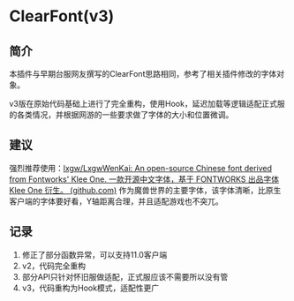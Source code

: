 # ClearFont(v3)

## 简介

本插件与早期台服网友撰写的ClearFont思路相同，参考了相关插件修改的字体对象。

v3版在原始代码基础上进行了完全重构，使用Hook，延迟加载等逻辑适配正式服的各类情况，并根据网游的一些要求做了字体的大小和位置微调。

## 建议

强烈推荐使用：[lxgw/LxgwWenKai: An open-source Chinese font derived from Fontworks' Klee One. 一款开源中文字体，基于 FONTWORKS 出品字体 Klee One 衍生。 (github.com)](https://github.com/lxgw/LxgwWenKai) 作为魔兽世界的主要字体，该字体清晰，比原生客户端的字体要好看，Y轴距离合理，并且适配游戏也不突兀。

## 记录

1. 修正了部分函数异常，可以支持11.0客户端
2. v2，代码完全重构
3. 部分API只针对怀旧服做适配，正式服应该不需要所以没有管
4. v3，代码重构为Hook模式，适配性更广

